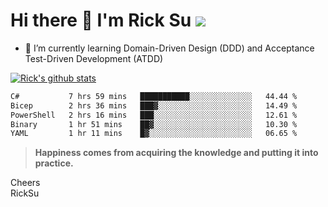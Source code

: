 # Hi there 👋 I'm Rick Su ![](https://komarev.com/ghpvc/?username=ricksu978)
<!--
**ricksu978/ricksu978** is a ✨ _special_ ✨ repository because its `README.md` (this file) appears on your GitHub profile.

Here are some ideas to get you started:

- 🔭 I’m currently working on ...
-->
- 🌱 I’m currently learning Domain-Driven Design (DDD) and Acceptance Test-Driven Development (ATDD)
<!--
- 👯 I’m looking to collaborate on ...
- 🤔 I’m looking for help with ...
- 💬 Ask me about ...
- 📫 How to reach me: ...
- 😄 Pronouns: ...
- ⚡ Fun fact: ...
-->
[![Rick's github stats](https://github-readme-stats.vercel.app/api?username=ricksu978&theme=dark)](https://github.com/ricksu978/ricksu978)

<!--START_SECTION:waka-->

```txt
C#           7 hrs 59 mins   ███████████░░░░░░░░░░░░░░   44.44 %
Bicep        2 hrs 36 mins   ███▓░░░░░░░░░░░░░░░░░░░░░   14.49 %
PowerShell   2 hrs 16 mins   ███░░░░░░░░░░░░░░░░░░░░░░   12.61 %
Binary       1 hr 51 mins    ██▓░░░░░░░░░░░░░░░░░░░░░░   10.30 %
YAML         1 hr 11 mins    █▓░░░░░░░░░░░░░░░░░░░░░░░   06.65 %
```

<!--END_SECTION:waka-->

> **Happiness comes from acquiring the knowledge and putting it into practice.**

Cheers  
RickSu 
